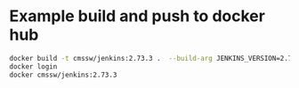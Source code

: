 # Example build and push to docker hub
```bash
docker build -t cmssw/jenkins:2.73.3 .  --build-arg JENKINS_VERSION=2.73.3
docker login 
docker cmssw/jenkins:2.73.3 
```
